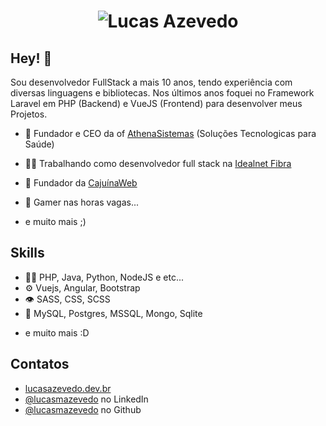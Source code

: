 <h1 align="center">
  <img src="https://lucasazevedo.dev.br/_nuxt/lucasazevedo-logo-dark.18ac61d4.svg" alt="Lucas Azevedo" />
</h1>

## Hey! 👋

Sou desenvolvedor FullStack a mais 10 anos, tendo experiência com diversas linguagens e bibliotecas. Nos últimos anos foquei no Framework Laravel em PHP (Backend) e VueJS (Frontend) para desenvolver meus Projetos.

- 🧭 Fundador e CEO da of [AthenaSistemas](https://athenasistemas.com.br) (Soluções Tecnologicas para Saúde)

- 👨‍💻 Trabalhando como desenvolvedor full stack na [Idealnet Fibra](https://idealnetfibra.com.br)

- 🧭 Fundador da [CajuínaWeb](https://cajuinaweb.com.br)

- 👥 Gamer nas horas vagas...

* e muito mais ;)

## Skills

- 👨‍💻 PHP, Java, Python, NodeJS e etc...
- ⚙️ Vuejs, Angular, Bootstrap
- 👁️ SASS, CSS, SCSS
- 💽 MySQL, Postgres, MSSQL, Mongo, Sqlite

* e muito mais :D

## Contatos

- [lucasazevedo.dev.br](https://lucasazevedo.dev.br)
- [@lucasmazevedo](https://www.linkedin.com/in/lucasmazevedo/) no LinkedIn
- [@lucasmazevedo](https://github.com/lucasmazevedo/) no Github
